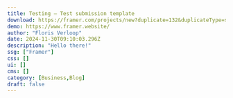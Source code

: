 ```yaml
---
title: Testing — Test submission template
download: https://framer.com/projects/new?duplicate=132&duplicateType=siteTemplate
demo: https://www.framer.website/
author: "Floris Verloop"
date: 2024-11-30T09:10:03.296Z
description: "Hello there!"
ssg: ["Framer"]
css: []
ui: []
cms: []
category: [Business,Blog]
draft: false
---
```

